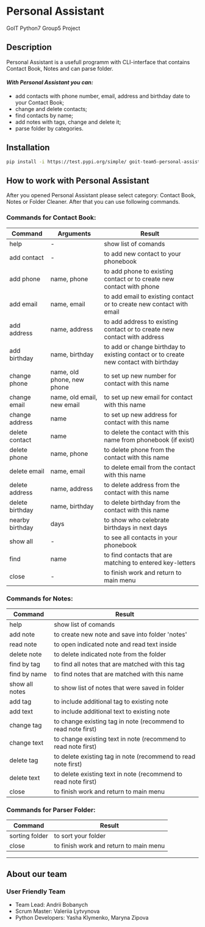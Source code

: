 # **Personal Assistant**
GoIT Python7 Group5 Project
## **Description**
Personal Assistant is a usefull programm with CLI-interface that contains Contact Book, Notes and can parse folder.
#### _With Personal Assistant you can:_
- add contacts with phone number, email, address and birthday date to your Contact Book;
- change and delete contacts;
- find contacts by name;
- add notes with tags, change and delete it;
- parse folder by categories.
## **Installation**
```bash
pip install -i https://test.pypi.org/simple/ goit-team5-personal-assistant==1.0.0
```
## **How to work with Personal Assistant**
After you opened Personal Assistant please select category: Contact Book, Notes or Folder Cleaner. After that you can use following commands.
### Commands for Contact Book:
| Command         | Arguments                  | Result                                                                               |
| --------------- | -------------------------- | ------------------------------------------------------------------------------------ |
| help            | -                          | show list of comands                                                                 |
| add contact     | -                          | to add new contact to your phonebook                                                 |
| add phone       | name, phone                | to add phone to existing contact or to create new contact with phone                 |
| add email       | name, email                | to add email to existing contact or to create new contact with email                 |
| add address     | name, address              | to add address to existing contact or to create new contact with address             |
| add birthday    | name, birthday             | to add or change birthday to existing contact or to create new contact with birthday |
| change phone    | name, old phone, new phone | to set up new number for contact with this name                                      |
| change email    | name, old email, new email | to set up new email for contact with this name                                       |
| change address  | name                       | to set up new address for contact with this name                                     |
| delete contact  | name                       | to delete the contact with this name from phonebook (if exist)                       |
| delete phone    | name, phone                | to delete phone from the contact with this name                                      |
| delete email    | name, email                | to delete email from the contact with this name                                      |
| delete address  | name, address              | to delete address from the contact with this name                                    |
| delete birthday | name, birthday             | to delete birthday from the contact with this name                                   |
| nearby birthday | days                       | to show who celebrate birthdays in next days                                         |
| show all        | -                          | to see all contacts in your phonebook                                                |
| find            | name                       | to find contacts that are matching to entered key-letters                            |
| close           | -                          | to finish work and return to main menu                                               |
### Commands for Notes:
| Command        | Result                                                         |
| -------------- | -------------------------------------------------------------- |
| help           | show list of comands                                           |
| add note       | to create new note and save into folder 'notes'                |
| read note      | to open indicated note and read text inside                    |
| delete note    | to delete indicated note from the folder                       |
| find by tag    | to find all notes that are matched with this tag               |
| find by name   | to find notes that are matched with this name                  |
| show all notes | to show list of notes that were saved in folder                |
| add tag        | to include additional tag to existing note                     |
| add text       | to include additional text to existing note                    |
| change tag     | to change existing tag in note (recommend to read note first)  |
| change text    | to change existing text in note (recommend to read note first) |
| delete tag     | to delete existing tag in note (recommend to read note first)  |
| delete text    | to delete existing text in note (recommend to read note first) |
| close          | to finish work and return to main menu                         |
### Commands for Parser Folder:
| Command        | Result                                 |
| -------------- | -------------------------------------- |
| sorting folder | to sort your folder                    |
| close          | to finish work and return to main menu |
---
## About our team
### User Friendly Team
- Team Lead: Andrii Bobanych
- Scrum Master: Valeriia Lytvynova
- Python Developers: Yasha Klymenko, Maryna Zipova